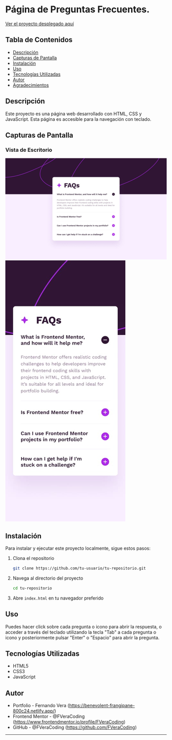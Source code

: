 # Página de Preguntas Frecuentes.

[Ver el proyecto desplegado aquí](https://strong-maamoul-32eaed.netlify.app)

## Tabla de Contenidos

- [Descripción](#descripción)
- [Capturas de Pantalla](#capturas-de-pantalla)
- [Instalación](#instalación)
- [Uso](#uso)
- [Tecnologías Utilizadas](#tecnologías-utilizadas)
- [Autor](#autor)
- [Agradecimientos](#agradecimientos)

## Descripción

Este proyecto es una página web desarrollado con HTML, CSS y JavaScript. Esta página es accesible para la navegación con teclado.

## Capturas de Pantalla

### Vista de Escritorio
![Vista Escritorio](design/desktop-design.jpg)
![Vista Móvil](design/mobile-design.jpg)

## Instalación

Para instalar y ejecutar este proyecto localmente, sigue estos pasos:

1. Clona el repositorio
    ```bash
    git clone https://github.com/tu-usuario/tu-repositorio.git
    ```
2. Navega al directorio del proyecto
    ```bash
    cd tu-repositorio
    ```
3. Abre `index.html` en tu navegador preferido

## Uso

Puedes hacer click sobre cada pregunta o icono para abrir la respuesta, o acceder a través del teclado utilizando la tecla "Tab" a cada pregunta o icono y posteriormente pulsar "Enter" o "Espacio" para abrir la pregunta.

## Tecnologías Utilizadas

- HTML5
- CSS3
- JavaScript

## Autor

- Portfolio - Fernando Vera (https://benevolent-frangipane-800c24.netlify.app/)
- Frontend Mentor - @FVeraCoding (https://www.frontendmentor.io/profile/FVeraCoding)
- GitHub - @FVeraCoding (https://github.com/FVeraCoding)

---
